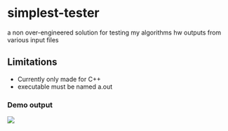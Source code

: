# simplest-tester
a non over-engineered solution for testing my algorithms hw outputs from various input files

## Limitations
* Currently only made for C++
* executable must be named a.out 


### Demo output
<img src="https://raw.githubusercontent.com/alexshelto/simplest-tester/main/screenshots/output.png"/>

